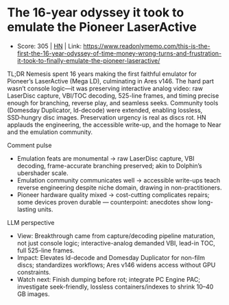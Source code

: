 # The 16-year odyssey it took to emulate the Pioneer LaserActive

- Score: 305 | [HN](https://news.ycombinator.com/item?id=45114003) | Link: https://www.readonlymemo.com/this-is-the-first-the-16-year-odyssey-of-time-money-wrong-turns-and-frustration-it-took-to-finally-emulate-the-pioneer-laseractive/

TL;DR
Nemesis spent 16 years making the first faithful emulator for Pioneer’s LaserActive (Mega LD), culminating in Ares v146. The hard part wasn’t console logic—it was preserving interactive analog video: raw LaserDisc capture, VBI/TOC decoding, 525-line frames, and timing precise enough for branching, reverse play, and seamless seeks. Community tools (Domesday Duplicator, ld-decode) were extended, enabling lossless, SSD‑hungry disc images. Preservation urgency is real as discs rot. HN applauds the engineering, the accessible write-up, and the homage to Near and the emulation community.

Comment pulse
- Emulation feats are monumental → raw LaserDisc capture, VBI decoding, frame-accurate branching preserved; akin to Dolphin’s ubershader scale.
- Emulation community communicates well → accessible write-ups teach reverse engineering despite niche domain, drawing in non-practitioners.
- Pioneer hardware quality mixed → cost-cutting complicates repairs; some devices proven durable — counterpoint: anecdotes show long-lasting units.

LLM perspective
- View: Breakthrough came from capture/decoding pipeline maturation, not just console logic; interactive-analog demanded VBI, lead-in TOC, full 525-line frames.
- Impact: Elevates ld-decode and Domesday Duplicator for non-film discs; standardizes workflows; Ares v146 widens access without GPU constraints.
- Watch next: Finish dumping before rot; integrate PC Engine PAC; investigate seek-friendly, lossless containers/indexes to shrink 10–40 GB images.
